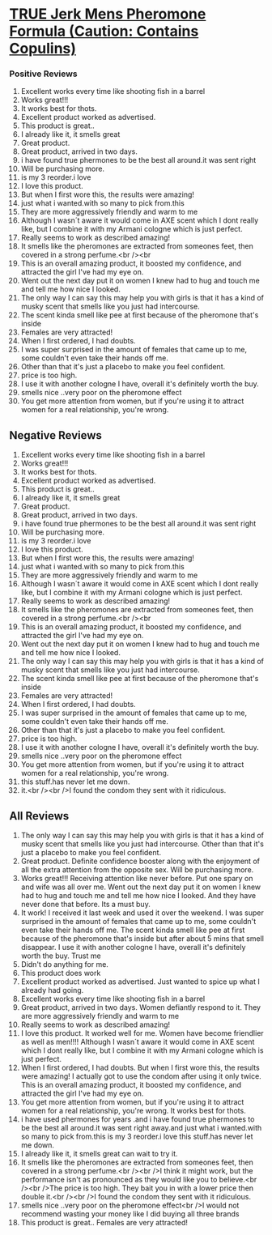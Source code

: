 # [TRUE Jerk Mens Pheromone Formula (Caution: Contains Copulins)](https://products.checkmycream.com/products/TRUE-Jerk-Mens-Pheromone-Formula-(Caution:-Contains-Copulins).html)

### Positive Reviews

<ol>
      <li>Excellent works every time like shooting fish in a barrel</li>
      <li>Works great!!!  </li>
      <li>It works best for thots.</li>
      <li>Excellent product worked as advertised.</li>
      <li>This product is great..</li>
      <li>I already like it, it smells great</li>
      <li>Great product.</li>
      <li>Great product, arrived in two days.</li>
      <li>i have found true phermones to be the best all around.it was sent right</li>
      <li>Will be purchasing more.</li>
      <li>is my 3 reorder.i love</li>
      <li>I love this product.</li>
      <li>But when I first wore this, the results were amazing!</li>
      <li>just what i wanted.with so many to pick from.this</li>
      <li>They are more aggressively friendly and warm to me</li>
      <li>Although I wasn´t aware it would come in AXE scent which I dont really like, but I combine it with my Armani cologne which is just perfect.</li>
      <li>Really seems to work as described amazing!</li>
      <li>It smells like the pheromones are extracted from someones feet, then covered in a strong perfume.&lt;br /&gt;&lt;br</li>
      <li>This is an overall amazing product, it boosted my confidence, and attracted the girl I&#x27;ve had my eye on.</li>
      <li>Went out the next day put it on women I knew had to hug and touch me and tell me how nice I looked.  </li>
      <li>The only way I can say this may help you with girls is that it has a kind of musky scent that smells like you just had intercourse.</li>
      <li>The scent kinda smell like pee at first because of the pheromone that&#x27;s inside</li>
      <li>Females are very attracted!</li>
      <li>When I first ordered, I had doubts.</li>
      <li>I was super surprised in the amount of females that came up to me, some couldn&#x27;t even take their hands off me.</li>
      <li>Other than that it&#x27;s just a placebo to make you feel confident.</li>
      <li>price is too high.  </li>
      <li>I use it with another cologne I have, overall it&#x27;s definitely worth the buy.</li>
      <li>smells nice ..very poor on the pheromone effect</li>
      <li>You get more attention from women, but if you&#x27;re using it to attract women for a real relationship, you&#x27;re wrong.</li>
</ol>


<h2>Negative Reviews</h2>
<ol>
<li> Excellent works every time like shooting fish in a barrel</li>
<li> Works great!!!  </li>
<li> It works best for thots.</li>
<li> Excellent product worked as advertised.</li>
<li> This product is great..</li>
<li> I already like it, it smells great</li>
<li> Great product.</li>
<li> Great product, arrived in two days.</li>
<li> i have found true phermones to be the best all around.it was sent right</li>
<li> Will be purchasing more.</li>
<li> is my 3 reorder.i love</li>
<li> I love this product.</li>
<li> But when I first wore this, the results were amazing!</li>
<li> just what i wanted.with so many to pick from.this</li>
<li> They are more aggressively friendly and warm to me</li>
<li> Although I wasn´t aware it would come in AXE scent which I dont really like, but I combine it with my Armani cologne which is just perfect.</li>
<li> Really seems to work as described amazing!</li>
<li> It smells like the pheromones are extracted from someones feet, then covered in a strong perfume.&lt;br /&gt;&lt;br</li>
<li> This is an overall amazing product, it boosted my confidence, and attracted the girl I&#x27;ve had my eye on.</li>
<li> Went out the next day put it on women I knew had to hug and touch me and tell me how nice I looked.  </li>
<li> The only way I can say this may help you with girls is that it has a kind of musky scent that smells like you just had intercourse.</li>
<li> The scent kinda smell like pee at first because of the pheromone that&#x27;s inside</li>
<li> Females are very attracted!</li>
<li> When I first ordered, I had doubts.</li>
<li> I was super surprised in the amount of females that came up to me, some couldn&#x27;t even take their hands off me.</li>
<li> Other than that it&#x27;s just a placebo to make you feel confident.</li>
<li> price is too high.  </li>
<li> I use it with another cologne I have, overall it&#x27;s definitely worth the buy.</li>
<li> smells nice ..very poor on the pheromone effect</li>
<li> You get more attention from women, but if you&#x27;re using it to attract women for a real relationship, you&#x27;re wrong.</li>
<li> this stuff.has never let me down.</li>
<li> it.&lt;br /&gt;&lt;br /&gt;I found the condom they sent with it ridiculous.</li>
</ol>

<h2>All Reviews</h2>

<ol>
    <li> The only way I can say this may help you with girls is that it has a kind of musky scent that smells like you just had intercourse. Other than that it&#x27;s just a placebo to make you feel confident.</li>
    <li> Great product. Definite confidence booster along with the enjoyment of all the extra attention from the opposite sex. Will be purchasing more.</li>
    <li> Works great!!!  Receiving attention like never before.  Put one spary on and wife was all over me.  Went out the next day put it on women I knew had to hug and touch me and tell me how nice I looked.  And they have never done that before.  Its a must buy.</li>
    <li> It work! I received it last week and used it over the weekend. I was super surprised in the amount of females that came up to me, some couldn&#x27;t even take their hands off me. The scent kinda smell like pee at first because of the pheromone that&#x27;s inside but after about 5 mins that smell disappear. I use it with another cologne I have, overall it&#x27;s definitely worth the buy. Trust me</li>
    <li> Didn&#x27;t do anything for me.</li>
    <li> This product does work</li>
    <li> Excellent product worked as advertised. Just wanted to spice up what I already had going.</li>
    <li> Excellent works every time like shooting fish in a barrel</li>
    <li> Great product, arrived in two days. Women defiantly respond to it. They are more aggressively friendly and warm to me</li>
    <li> Really seems to work as described amazing!</li>
    <li> I love this product. It worked well for me. Women have become friendlier as well as men!!!! Although I wasn´t aware it would come in AXE scent which I dont really like, but I combine it with my Armani cologne which is just perfect.</li>
    <li> When I first ordered, I had doubts. But when I first wore this, the results were amazing! I actually got to use the condom after using it only twice. This is an overall amazing product, it boosted my confidence, and attracted the girl I&#x27;ve had my eye on.</li>
    <li> You get more attention from women, but if you&#x27;re using it to attract women for a real relationship, you&#x27;re wrong. It works best for thots.</li>
    <li> i have used phermones for years .and i have found true phermones to be the best all around.it was sent right away.and just what i wanted.with so many to pick from.this is my 3 reorder.i love this stuff.has never let me down.</li>
    <li> I already like it, it smells great can wait to try it.</li>
    <li> It smells like the pheromones are extracted from someones feet, then covered in a strong perfume.&lt;br /&gt;&lt;br /&gt;I think it might work, but the performance isn&#x27;t as pronounced as they would like you to believe.&lt;br /&gt;&lt;br /&gt;The price is too high.  They bait you in with a lower price then double it.&lt;br /&gt;&lt;br /&gt;I found the condom they sent with it ridiculous.</li>
    <li> smells nice ..very poor on the pheromone effect&lt;br /&gt;I would not recommend wasting your money like I did buying all three brands</li>
    <li> This product is great.. Females are very attracted!</li>
</ol>




